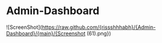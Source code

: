 # Admin-Dashboard

![ScreenShot](https://raw.github.com/{rissshhhabh}/{Admin-Dashboard}/{main}/{Screenshot (61).png})
